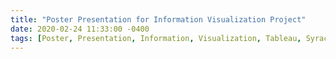 ```yaml
---
title: "Poster Presentation for Information Visualization Project"
date: 2020-02-24 11:33:00 -0400
tags: [Poster, Presentation, Information, Visualization, Tableau, SyracuseUniversity, iSchool]
---
```


<head>
	<style>
		.title_content {
			display: inline-block;
			font-size: 20px;
			color: #ffffff;
			text-align: center;
			width: 100%;
			margin-bottom: 20px;
			border-bottom: 1px solid #DDD;
		}

		.title_content:after {
			height: 1px;
			display: block;
			left: 0;
			content: " ";
			position: relative;
			width: 30px;
			top: 1px;
		}

		#resume .col-md-12 span.duration {
			float: right;
		}

		#resume .col-md-12 ul li {
			list-style: none;
			margin-top: 20px;
		}

		#resume .resume-left ul li h5 {
			padding-bottom: 10px;
		}

		#resume .attributes li.first{
			margin-top: 0 !important;
			list-style-type: none;
		}

		#resume .attributes .duration i{
			margin-right: 5px;
		}

		#resume h5,
		#resume h6 {
			font-weight:400 !important;
		}

		.img_reference {
			display: inline-block;
			width: 100px;
			height: 100px;
			margin-right: 15px;
			float: left;
			border-radius: 50px;
		}

		.reference p {
			padding-top: 15px;
		}
		.reference ul {
			margin-top: 15px;
		}

		.reference ul li {
			margin-top: 15px;
		}
	</style>
</head>

<div id="resume" class="content_2">
	<div class="col-md-12 resume-left">    

		<ul class="attributes">
			<li class="first">
				<p>This week, my teammate, Wenjing Yao, and I got the opportunity to present our Income Census poster for our course Information Visualization at the iSchool at Syracuse University.<br>
				The main objective of this poster was to convey a story to the audience of graduate and undergraduate students and faculty.<br>
				During this course and poster presentation, I learned that Information Visualization is more than just displaying numbers in the form of charts and lines. 
				It is about telling a story, with data and analysis at its foundation, in a way that is easily understood and grasped by the audience. 
				<br><br>
				Tableau Visualization - https://lnkd.in/dS3G7YQ
				<br><br>
				<iframe src="https://www.linkedin.com/embed/feed/update/urn:li:share:6535627144284909568" height="734" width="504" frameborder="0" allowfullscreen="" title="Embedded post"></iframe>
			</li>
		</ul>
	</div>
</div>